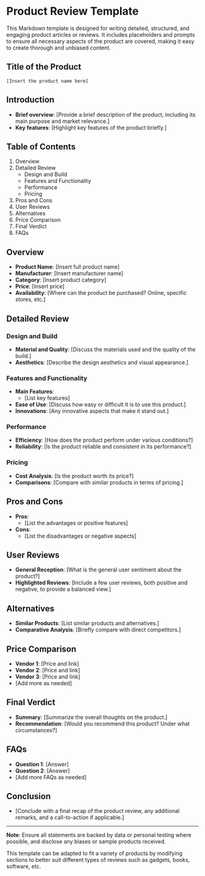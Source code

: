 # Product Review Template

This Markdown template is designed for writing detailed, structured, and engaging product articles or reviews. It includes placeholders and prompts to ensure all necessary aspects of the product are covered, making it easy to create thorough and unbiased content.

## Title of the Product
```
[Insert the product name here]
```

## Introduction
- **Brief overview**: [Provide a brief description of the product, including its main purpose and market relevance.]
- **Key features**: [Highlight key features of the product briefly.]

## Table of Contents
1. Overview
2. Detailed Review
   - Design and Build
   - Features and Functionality
   - Performance
   - Pricing
3. Pros and Cons
4. User Reviews
5. Alternatives
6. Price Comparison
7. Final Verdict
8. FAQs

## Overview
- **Product Name**: [Insert full product name]
- **Manufacturer**: [Insert manufacturer name]
- **Category**: [Insert product category]
- **Price**: [Insert price]
- **Availability**: [Where can the product be purchased? Online, specific stores, etc.]

## Detailed Review

### Design and Build
- **Material and Quality**: [Discuss the materials used and the quality of the build.]
- **Aesthetics**: [Describe the design aesthetics and visual appearance.]

### Features and Functionality
- **Main Features**:
  - [List key features]
- **Ease of Use**: [Discuss how easy or difficult it is to use this product.]
- **Innovations**: [Any innovative aspects that make it stand out.]

### Performance
- **Efficiency**: [How does the product perform under various conditions?]
- **Reliability**: [Is the product reliable and consistent in its performance?]

### Pricing
- **Cost Analysis**: [Is the product worth its price?]
- **Comparisons**: [Compare with similar products in terms of pricing.]

## Pros and Cons
- **Pros**:
  - [List the advantages or positive features]
- **Cons**:
  - [List the disadvantages or negative aspects]

## User Reviews
- **General Reception**: [What is the general user sentiment about the product?]
- **Highlighted Reviews**: [Include a few user reviews, both positive and negative, to provide a balanced view.]

## Alternatives
- **Similar Products**: [List similar products and alternatives.]
- **Comparative Analysis**: [Briefly compare with direct competitors.]

## Price Comparison
- **Vendor 1**: [Price and link]
- **Vendor 2**: [Price and link]
- **Vendor 3**: [Price and link]
- [Add more as needed]

## Final Verdict
- **Summary**: [Summarize the overall thoughts on the product.]
- **Recommendation**: [Would you recommend this product? Under what circumstances?]

## FAQs
- **Question 1**: [Answer]
- **Question 2**: [Answer]
- [Add more FAQs as needed]

## Conclusion
- [Conclude with a final recap of the product review, any additional remarks, and a call-to-action if applicable.]

---

**Note**: Ensure all statements are backed by data or personal testing where possible, and disclose any biases or sample products received.

This template can be adapted to fit a variety of products by modifying sections to better suit different types of reviews such as gadgets, books, software, etc.